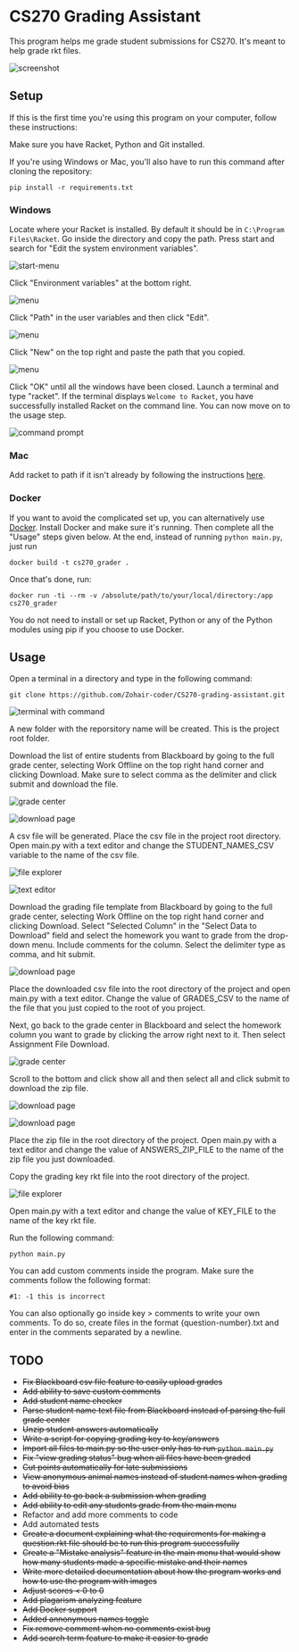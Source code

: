 # CS270 Grading Assistant

This program helps me grade student submissions for CS270. It's meant to help grade rkt files.

![screenshot](https://i.ibb.co/HY6cXLt/image.png)

## Setup

If this is the first time you're using this program on your computer, follow these instructions:

Make sure you have Racket, Python and Git installed.

If you're using Windows or Mac, you'll also have to run this command after cloning the repository:

```
pip install -r requirements.txt
```

### Windows
Locate where your Racket is installed. By default it should be in `C:\Program Files\Racket`.
Go inside the directory and copy the path.
Press start and search for "Edit the system environment variables".

![start-menu](https://i.ibb.co/xG8T8vv/image.png)

Click "Environment variables" at the bottom right.

![menu](https://i.ibb.co/6ZcQR7v/image.png)

Click "Path" in the user variables and then click "Edit".

![menu](https://i.ibb.co/PTgg2HL/image.png)

Click "New" on the top right and paste the path that you copied.

![menu](https://i.ibb.co/4dBLYBJ/image.png)

Click "OK" until all the windows have been closed.
Launch a terminal and type "racket".
If the terminal displays `Welcome to Racket`, you have successfully installed Racket on the command line. You can now move on to the usage step.

![command prompt](https://i.ibb.co/vw4SdLy/image.png)

### Mac
Add racket to path if it isn't already by following the instructions [here](https://beautifulracket.com/setting-the-mac-os-path.html).

### Docker
If you want to avoid the complicated set up, you can alternatively use [Docker](https://docs.docker.com/get-docker/). Install Docker and make sure it's running. Then complete all the "Usage" steps given below. At the end, instead of running `python main.py`, just run
```
docker build -t cs270_grader .
```
Once that's done, run:
```
docker run -ti --rm -v /absolute/path/to/your/local/directory:/app cs270_grader
```

You do not need to install or set up Racket, Python or any of the Python modules using pip if you choose to use Docker. 

## Usage

Open a terminal in a directory and type in the following command:
```
git clone https://github.com/Zohair-coder/CS270-grading-assistant.git
```

![terminal with command](https://i.ibb.co/LzDnGyB/image.png)

A new folder with the reporsitory name will be created. This is the project root folder.

Download the list of entire students from Blackboard by going to the full grade center, selecting Work Offline on the top right hand corner and clicking Download. Make sure to select comma as the delimiter and click submit and download the file.

![grade center](https://i.ibb.co/T17yqXg/image.png)

![download page](https://i.ibb.co/M9FcCdM/image.png)

A csv file will be generated. Place the csv file in the project root directory. Open main.py with a text editor and change the STUDENT_NAMES_CSV variable to the name of the csv file.

![file explorer](https://i.ibb.co/BncMVtb/image.png)

![text editor](https://i.ibb.co/0cZh2D4/image.png)

Download the grading file template from Blackboard by going to the full grade center, selecting Work Offline on the top right hand corner and clicking Download. Select "Selected Column" in the "Select Data to Download" field and select the homework you want to grade from the drop-down menu. Include comments for the column. Select the delimiter type as comma, and hit submit.

![download page](https://i.ibb.co/ZVVbgfg/image.png)

Place the downloaded csv file into the root directory of the project and open main.py with a text editor. Change the value of GRADES_CSV to the name of the file that you just copied to the root of you project.

Next, go back to the grade center in Blackboard and select the homework column you want to grade by clicking the arrow right next to it. Then select Assignment File Download.

![grade center](https://i.ibb.co/NV44tqb/image.png)


Scroll to the bottom and click show all and then select all and click submit to download the zip file.

![download page](https://i.ibb.co/842g8B3/image.png)

![download page](https://i.ibb.co/s1zK1fW/image.png)

Place the zip file in the root directory of the project. Open main.py with a text editor and change the value of ANSWERS_ZIP_FILE to the name of the zip file you just downloaded.

Copy the grading key rkt file into the root directory of the project.

![file explorer](https://i.ibb.co/XJkBmvp/image.png)

 Open main.py with a text editor and change the value of KEY_FILE to the name of the key rkt file.

Run the following command:
```
python main.py
```

You can add custom comments inside the program. Make sure the comments follow the following format:
```
#1: -1 this is incorrect
```
You can also optionally go inside key > comments to write your own comments. To do so, create files in the format {question-number}.txt and enter in the comments separated by a newline.

## TODO

* ~~Fix Blackboard csv file feature to easily upload grades~~
* ~~Add ability to save custom comments~~
* ~~Add student name checker~~
* ~~Parse student name text file from Blackboard instead of parsing the full grade center~~
* ~~Unzip student answers automatically~~
* ~~Write a script for copying grading key to key/answers~~
* ~~Import all files to main.py so the user only has to run `python main.py`~~
* ~~Fix "view grading status" bug when all files have been graded~~
* ~~Cut points automatically for late submissions~~
* ~~View anonymous animal names instead of student names when grading to avoid bias~~
* ~~Add ability to go back a submission when grading~~
* ~~Add ability to edit any students grade from the main menu~~
* Refactor and add more comments to code
* Add automated tests
* ~~Create a document explaining what the requirements for making a question.rkt file should be to run this program successfully~~
* ~~Create a "Mistake analysis" feature in the main menu that would show how many students made a specific mistake and their names~~
* ~~Write more detailed documentation about how the program works and how to use the program with images~~
* ~~Adjust scores < 0 to 0~~
* ~~Add plagarism analyzing feature~~
* ~~Add Docker support~~
* ~~Added annonymous names toggle~~
* ~~Fix remove comment when no comments exist bug~~
* ~~Add search term feature to make it easier to grade~~
